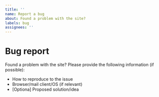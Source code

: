 ```yaml
---
title: ''
name: Report a bug
about: Found a problem with the site?
labels: bug
assignees: ''
---
```


# Bug report

Found a problem with the site? Please provide the following information (if possible):

- How to reproduce to the issue
- Browser/mail client/OS (if relevant)
- [Optiona] Proposed solution/idea
